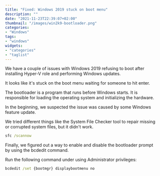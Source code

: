 ```yaml
---
title: "Fixed: Windows 2019 stuck on boot menu"
description: ""
date: "2021-11-23T22:39:07+02:00"
thumbnail: "/images/win2k9-bootloader.png"
categories:
- "Windows"
tags:
- "windows"
widgets:
- "categories"
- "taglist"
---
```


We have a couple of issues with Windows 2019 refusing to boot after installing Hyper-V role and performing Windows updates.

It looks like it's stuck on the boot menu waiting for someone to hit enter.

<!--more--> 

The bootloader is a program that runs before Windows starts. It is responsible for loading the operating system and initializing the hardware.

In the beginning, we suspected the issue was caused by some Windows feature update.

We tried different things like the System File Checker tool to repair missing or corrupted system files, but it didn't work.
```cmd
sfc /scannow
```

Finally, we figured out a way to enable and disable the bootloader prompt by using the bcdedit command.

Run the following command under using Administrator privileges:
```cmd
bcdedit /set {bootmgr} displaybootmenu no
```
